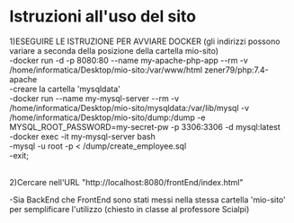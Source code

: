 # Istruzioni all'uso del sito

1)ESEGUIRE LE ISTRUZIONE PER AVVIARE DOCKER (gli indirizzi possono variare a seconda della posizione della cartella mio-sito) <br>
-docker run -d -p 8080:80 --name my-apache-php-app --rm  -v /home/informatica/Desktop/mio-sito:/var/www/html zener79/php:7.4-apache<br>
-creare la cartella 'mysqldata'<br>
-docker run --name my-mysql-server --rm -v /home/informatica/Desktop/mio-sito/mysqldata:/var/lib/mysql -v /home/informatica/Desktop/mio-sito/dump:/dump -e MYSQL_ROOT_PASSWORD=my-secret-pw -p 3306:3306 -d mysql:latest<br>
-docker exec -it my-mysql-server bash<br>
-mysql -u root -p < /dump/create_employee.sql<br>
-exit;<br><br>

2)Cercare nell'URL "http://localhost:8080/frontEnd/index.html" <br>

-Sia BackEnd che FrontEnd sono stati messi nella stessa cartella 'mio-sito' per semplificare l'utilizzo (chiesto in classe al professore Scialpi)
